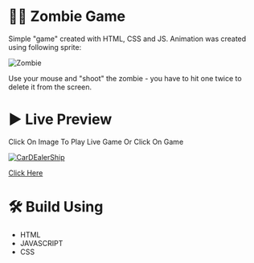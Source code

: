 # 🧟‍♂️ Zombie Game


Simple "game" created with HTML, CSS and JS. Animation was created using following sprite:

![Zombie](http://www.wdrfree.com/public/demos/animatespritekeyframes/walkingdead.png)

Use your mouse and "shoot" the zombie - you have to hit one twice to delete it from the screen.

 # ▶ Live Preview
Click On Image To Play Live Game Or Click On Game 

[![CarDEalerShip](https://raw.githubusercontent.com/ashishsiot/Zombie-Game-JS/master/homescreen.png)](https://8bit-peter.github.io/Zombie-Game-JS/)


[Click Here](https://8bit-peter.github.io/Zombie-Game-JS/)


# 🛠 Build Using

* HTML
* JAVASCRIPT
* CSS

